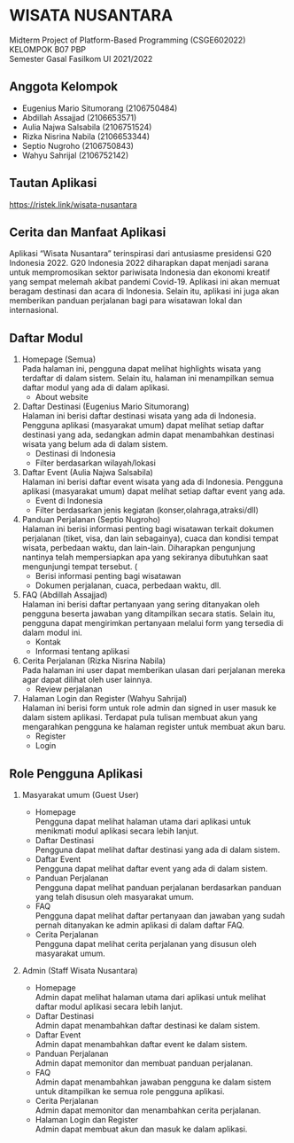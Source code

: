 # WISATA NUSANTARA
Midterm Project of Platform-Based Programming (CSGE602022)
<br>
KELOMPOK B07 PBP
<br>
Semester Gasal Fasilkom UI 2021/2022

## Anggota Kelompok
- Eugenius Mario Situmorang (2106750484)
- Abdillah Assajjad (2106653571)
- Aulia Najwa Salsabila (2106751524)
- Rizka Nisrina Nabila (2106653344)
- Septio Nugroho (2106750843)
- Wahyu Sahrijal (2106752142)

## Tautan Aplikasi
https://ristek.link/wisata-nusantara

## Cerita dan Manfaat Aplikasi
Aplikasi “Wisata Nusantara” terinspirasi dari antusiasme presidensi G20 Indonesia 2022. G20 Indonesia 2022 diharapkan dapat menjadi sarana untuk mempromosikan sektor pariwisata Indonesia dan ekonomi kreatif yang sempat melemah akibat pandemi Covid-19. Aplikasi ini akan memuat beragam destinasi dan acara di Indonesia. Selain itu, aplikasi ini juga akan memberikan panduan perjalanan bagi para wisatawan lokal dan internasional.

## Daftar Modul
1.  Homepage (Semua)<br/>
    Pada halaman ini, pengguna dapat melihat highlights wisata yang terdaftar di dalam sistem. Selain itu, halaman ini menampilkan semua daftar modul yang ada di dalam aplikasi.
    - About website
2.  Daftar Destinasi (Eugenius Mario Situmorang)<br/>
    Halaman ini berisi daftar destinasi wisata yang ada di Indonesia. Pengguna aplikasi (masyarakat umum) dapat melihat setiap daftar destinasi yang ada, sedangkan admin dapat menambahkan destinasi wisata yang belum ada di dalam sistem. 
    - Destinasi di Indonesia
    - Filter berdasarkan wilayah/lokasi
3.  Daftar Event (Aulia Najwa Salsabila)<br/>
    Halaman ini berisi daftar event wisata yang ada di Indonesia. Pengguna aplikasi (masyarakat umum) dapat melihat setiap daftar event yang ada.
    - Event di Indonesia
    - Filter berdasarkan jenis kegiatan (konser,olahraga,atraksi/dll)
4.  Panduan Perjalanan (Septio Nugroho)<br/>
    Halaman ini berisi informasi penting bagi wisatawan terkait dokumen perjalanan (tiket, visa, dan lain sebagainya), cuaca dan kondisi tempat wisata, perbedaan waktu, dan lain-lain. Diharapkan pengunjung nantinya telah mempersiapkan apa yang sekiranya dibutuhkan saat mengunjungi tempat tersebut. (
    - Berisi informasi penting bagi wisatawan
    - Dokumen perjalanan, cuaca, perbedaan waktu, dll.
5.  FAQ (Abdillah Assajjad)<br/>
    Halaman ini berisi daftar pertanyaan yang sering ditanyakan oleh pengguna beserta jawaban yang ditampilkan secara statis. Selain itu, pengguna dapat mengirimkan pertanyaan melalui form yang tersedia di dalam modul ini.
    - Kontak
    - Informasi tentang aplikasi
6.  Cerita Perjalanan (Rizka Nisrina Nabila)<br/>
    Pada halaman ini user dapat memberikan ulasan dari perjalanan mereka agar dapat dilihat oleh user lainnya.
    - Review perjalanan 
7.  Halaman Login dan Register (Wahyu Sahrijal)<br/>
    Halaman ini berisi form untuk role admin dan signed in user masuk ke dalam sistem aplikasi. Terdapat pula tulisan membuat akun yang mengarahkan pengguna ke halaman register untuk membuat akun baru.
    - Register
    - Login

## Role Pengguna Aplikasi
1.  Masyarakat umum (Guest User)
    - Homepage<br/>
    Pengguna dapat melihat halaman utama dari aplikasi untuk menikmati modul aplikasi secara lebih lanjut.
    - Daftar Destinasi<br/>
    Pengguna dapat melihat daftar destinasi yang ada di dalam sistem. 
    - Daftar Event<br/>
    Pengguna dapat melihat daftar event yang ada di dalam sistem.
    - Panduan Perjalanan<br/>
    Pengguna dapat melihat panduan perjalanan berdasarkan panduan yang telah disusun oleh masyarakat umum.
    - FAQ<br/>
    Pengguna dapat melihat daftar pertanyaan dan jawaban yang sudah pernah ditanyakan ke admin aplikasi di dalam daftar FAQ.
    - Cerita Perjalanan<br/>
    Pengguna dapat melihat cerita perjalanan yang disusun oleh masyarakat umum. 

2.  Admin (Staff Wisata Nusantara)
    - Homepage<br/>
    Admin dapat melihat halaman utama dari aplikasi untuk melihat daftar modul aplikasi secara lebih lanjut.
    - Daftar Destinasi<br/>
    Admin dapat menambahkan daftar destinasi ke dalam sistem.
    - Daftar Event<br/>
    Admin dapat menambahkan daftar event ke dalam sistem.
    - Panduan Perjalanan<br/>
    Admin dapat memonitor dan membuat panduan perjalanan.
    - FAQ<br/>
    Admin dapat menambahkan jawaban pengguna ke dalam sistem untuk ditampilkan ke semua role pengguna aplikasi.
    - Cerita Perjalanan<br/>
    Admin dapat memonitor dan menambahkan cerita perjalanan.
    - Halaman Login dan Register<br/>
    Admin dapat membuat akun dan masuk ke dalam aplikasi.
